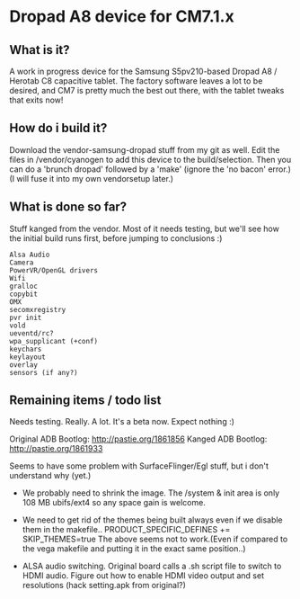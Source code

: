 Dropad A8 device for CM7.1.x
============================

What is it?
-----------
A work in progress device for the Samsung S5pv210-based Dropad A8 / Herotab C8 capacitive tablet.
The factory software leaves a lot to be desired, and CM7 is pretty much the best out there, with the tablet tweaks that exits now!

How do i build it?
------------------
Download the vendor-samsung-dropad stuff from my git as well. 
Edit the files in /vendor/cyanogen to add this device to the build/selection. 
Then you can do a 'brunch dropad' followed by a 'make' (ignore the 'no bacon' error.)
(I will fuse it into my own vendorsetup later.)

What is done so far?
--------------------

Stuff kanged from the vendor. Most of it needs testing, but we'll see how the initial build runs first, before jumping to conclusions :)

    Alsa Audio
    Camera
    PowerVR/OpenGL drivers
    Wifi
    gralloc
    copybit
    OMX
    secomxregistry
    pvr init
    vold
    ueventd/rc?
    wpa_supplicant (+conf)
    keychars
    keylayout
    overlay
    sensors (if any?)

Remaining items / todo list
---------------------------
Needs testing. Really. A lot. It's a beta now. Expect nothing :)

Original ADB Bootlog: http://pastie.org/1861856
Kanged ADB Bootlog: http://pastie.org/1861933

Seems to have some problem with SurfaceFlinger/Egl stuff, but i don't understand why (yet.)

- We probably need to shrink the image. The /system & init area is only 108 MB ubifs/ext4 so any space gain is welcome.

- We need to get rid of the themes being built always even if we disable them in the makefile..
    PRODUCT_SPECIFIC_DEFINES += SKIP_THEMES=true
The above seems not to work.(Even if compared to the vega makefile and putting it in the exact same position..)

- ALSA audio switching. Original board calls a .sh script file to switch to HDMI audio.
Figure out how to enable HDMI video output and set resolutions (hack setting.apk from original?)
